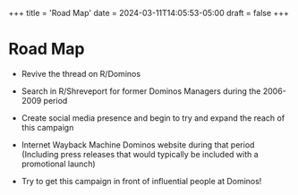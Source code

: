 +++
title = 'Road Map'
date = 2024-03-11T14:05:53-05:00
draft = false
+++

# Road Map

* Revive the thread on R/Dominos 

* Search in R/Shreveport for former Dominos Managers during the 2006-2009 period

* Create social media presence and begin to try and expand the reach of this campaign

* Internet Wayback Machine Dominos website during that period (Including press releases that would typically be included with a promotional launch)

* Try to get this campaign in front of influential people at Dominos!
